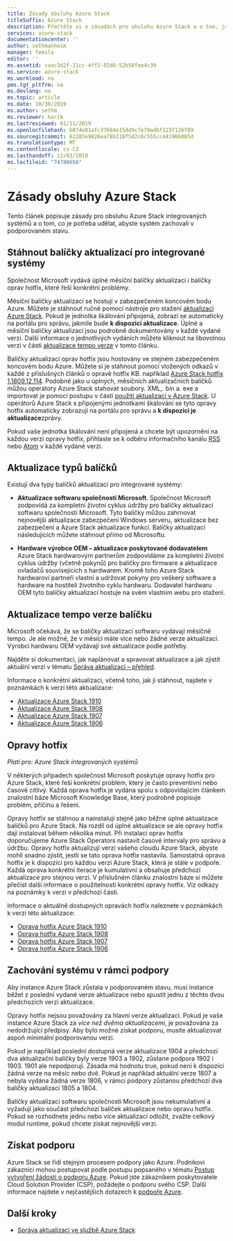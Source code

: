```yaml
---
title: Zásady obsluhy Azure Stack
titleSuffix: Azure Stack
description: Přečtěte si o zásadách pro obsluhu Azure Stack a o tom, jak zachovat integrovaný systém v podporovaném stavu.
services: azure-stack
documentationcenter: ''
author: sethmanheim
manager: femila
editor: ''
ms.assetid: caac3d2f-11cc-4ff2-82d6-52b58fee4c39
ms.service: azure-stack
ms.workload: na
pms.tgt_pltfrm: na
ms.devlang: na
ms.topic: article
ms.date: 10/30/2019
ms.author: sethm
ms.reviewer: harik
ms.lastreviewed: 01/11/2019
ms.openlocfilehash: b874e81afc37684e15dd9cfe79adbf123f126f89
ms.sourcegitcommit: 62283e9826ea78b218f5d2c6c555cc44196b085d
ms.translationtype: MT
ms.contentlocale: cs-CZ
ms.lasthandoff: 12/03/2019
ms.locfileid: "74780656"
---
```

# <a name="azure-stack-servicing-policy"></a>Zásady obsluhy Azure Stack

Tento článek popisuje zásady pro obsluhu Azure Stack integrovaných systémů a o tom, co je potřeba udělat, abyste systém zachovali v podporovaném stavu.

## <a name="download-update-packages-for-integrated-systems"></a>Stáhnout balíčky aktualizací pro integrované systémy

Společnost Microsoft vydává úplné měsíční balíčky aktualizací i balíčky oprav hotfix, které řeší konkrétní problémy.

Měsíční balíčky aktualizací se hostují v zabezpečeném koncovém bodu Azure. Můžete je stáhnout ručně pomocí nástroje pro stažení [aktualizací Azure Stack](https://aka.ms/azurestackupdatedownload). Pokud je jednotka škálování připojená, zobrazí se automaticky na portálu pro správu, jakmile bude **k dispozici aktualizace**. Úplné a měsíční balíčky aktualizací jsou podrobně dokumentovány v každé vydané verzi. Další informace o jednotlivých vydáních můžete kliknout na libovolnou verzi v části [aktualizace tempo verze](#update-package-release-cadence) v tomto článku.

Balíčky aktualizací oprav hotfix jsou hostovány ve stejném zabezpečeném koncovém bodu Azure. Můžete si je stáhnout pomocí vložených odkazů v každé z příslušných článků o opravě hotfix KB. například [Azure Stack hotfix 1.1809.12.114](https://support.microsoft.com/help/4481548/azure-stack-hotfix-1-1809-12-114). Podobně jako u úplných, měsíčních aktualizačních balíčků můžou operátory Azure Stack stahovat soubory. XML,. bin a. exe a importovat je pomocí postupu v části [použití aktualizací v Azure Stack](azure-stack-apply-updates.md). U operátorů Azure Stack s připojenými jednotkami škálování se tyto opravy hotfix automaticky zobrazují na portálu pro správu a **k dispozici je aktualizace**zprávy.

Pokud vaše jednotka škálování není připojená a chcete být upozorněni na každou verzi opravy hotfix, přihlaste se k odběru informačního kanálu [RSS](https://support.microsoft.com/app/content/api/content/feeds/sap/en-us/32d322a8-acae-202d-e9a9-7371dccf381b/rss) nebo [Atom](https://support.microsoft.com/app/content/api/content/feeds/sap/en-us/32d322a8-acae-202d-e9a9-7371dccf381b/atom) v každé vydané verzi.

## <a name="update-package-types"></a>Aktualizace typů balíčků

Existují dva typy balíčků aktualizací pro integrované systémy:

- **Aktualizace softwaru společnosti Microsoft**. Společnost Microsoft zodpovídá za kompletní životní cyklus údržby pro balíčky aktualizací softwaru společnosti Microsoft. Tyto balíčky můžou zahrnovat nejnovější aktualizace zabezpečení Windows serveru, aktualizace bez zabezpečení a Azure Stack aktualizace funkcí. Balíčky aktualizací následujících můžete stáhnout přímo od Microsoftu.

- **Hardware výrobce OEM – aktualizace poskytované dodavatelem** Azure Stack hardwarovým partnerům zodpovídáme za kompletní životní cyklus údržby (včetně pokynů) pro balíčky pro firmware a aktualizace ovladačů souvisejících s hardwarem. Kromě toho Azure Stack hardwaroví partneři vlastní a udržovat pokyny pro veškerý software a hardware na hostiteli životního cyklu hardwaru. Dodavatel hardwaru OEM tyto balíčky aktualizací hostuje na svém vlastním webu pro stažení.

## <a name="update-package-release-cadence"></a>Aktualizace tempo verze balíčku

Microsoft očekává, že se balíčky aktualizací softwaru vydávají měsíčně tempo. Je ale možné, že v měsíci máte více nebo žádné verze aktualizací. Výrobci hardwaru OEM vydávají své aktualizace podle potřeby.

Najděte si dokumentaci, jak naplánovat a spravovat aktualizace a jak zjistit aktuální verzi v tématu [Správa aktualizací – přehled](azure-stack-updates.md).

Informace o konkrétní aktualizaci, včetně toho, jak ji stáhnout, najdete v poznámkách k verzi této aktualizace:

- [Aktualizace Azure Stack 1910](/azure-stack/operator/release-notes?view=azs-1910)
- [Aktualizace Azure Stack 1908](/azure-stack/operator/release-notes?view=azs-1908)
- [Aktualizace Azure Stack 1907](/azure-stack/operator/release-notes?view=azs-1907)
- [Aktualizace Azure Stack 1906](/azure-stack/operator/release-notes?view=azs-1906)

## <a name="hotfixes"></a>Opravy hotfix

*Platí pro: Azure Stack integrovaných systémů*

V některých případech společnost Microsoft poskytuje opravy hotfix pro Azure Stack, které řeší konkrétní problém, který je často preventivní nebo časově citlivý. Každá oprava hotfix je vydána spolu s odpovídajícím článkem znalostní báze Microsoft Knowledge Base, který podrobně popisuje problém, příčinu a řešení.

Opravy hotfix se stáhnou a nainstalují stejně jako běžné úplné aktualizace balíčků pro Azure Stack. Na rozdíl od úplné aktualizace se ale opravy hotfix dají instalovat během několika minut. Při instalaci oprav hotfix doporučujeme Azure Stack Operators nastavit časové intervaly pro správu a údržbu. Opravy hotfix aktualizují verzi vašeho cloudu Azure Stack, abyste mohli snadno zjistit, jestli se tato oprava hotfix nastavila. Samostatná oprava hotfix je k dispozici pro každou verzi Azure Stack, která je stále v podpoře. Každá oprava konkrétní iterace je kumulativní a obsahuje předchozí aktualizace pro stejnou verzi. V příslušném článku znalostní báze si můžete přečíst další informace o použitelnosti konkrétní opravy hotfix. Viz odkazy na poznámky k verzi v předchozí části.

Informace o aktuálně dostupných opravách hotfix naleznete v poznámkách k verzi této aktualizace:

- [Oprava hotfix Azure Stack 1910](/azure-stack/operator/release-notes?view=azs-1910#hotfixes)
- [Oprava hotfix Azure Stack 1908](/azure-stack/operator/release-notes?view=azs-1908#hotfixes)
- [Oprava hotfix Azure Stack 1907](/azure-stack/operator/release-notes?view=azs-1907#hotfixes)
- [Oprava hotfix Azure Stack 1906](/azure-stack/operator/release-notes?view=azs-1906#hotfixes)

## <a name="keep-your-system-under-support"></a>Zachování systému v rámci podpory

Aby instance Azure Stack zůstala v podporovaném stavu, musí instance běžet z poslední vydané verze aktualizace nebo spustit jednu z těchto dvou předchozích verzí aktualizace.

Opravy hotfix nejsou považovány za hlavní verze aktualizací. Pokud je vaše instance Azure Stack za *více než dvěma aktualizacemi*, je považována za nedodržující předpisy. Aby bylo možné získat podporu, musíte aktualizovat aspoň minimální podporovanou verzi.

Pokud je například poslední dostupná verze aktualizace 1904 a předchozí dva aktualizační balíčky byly verze 1903 a 1902, zůstane podpora 1902 i 1903. 1901 ale nepodporují. Zásada má hodnotu true, pokud není k dispozici žádná verze na měsíc nebo dvě. Pokud je například aktuální verze 1807 a nebyla vydána žádná verze 1806, v rámci podpory zůstanou předchozí dva balíčky aktualizací 1805 a 1804.

Balíčky aktualizací softwaru společnosti Microsoft jsou nekumulativní a vyžadují jako součást předchozí balíček aktualizace nebo opravu hotfix. Pokud se rozhodnete jednu nebo více aktualizací odložit, zvažte celkový modul runtime, pokud chcete získat nejnovější verzi.

## <a name="get-support"></a>Získat podporu

Azure Stack se řídí stejným procesem podpory jako Azure. Podnikoví zákazníci mohou postupovat podle postupu popsaného v tématu [Postup vytvoření žádosti o podporu Azure](https://docs.microsoft.com/azure/azure-supportability/how-to-create-azure-support-request). Pokud jste zákazníkem poskytovatele Cloud Solution Provider (CSP), požádejte o podporu svého CSP. Další informace najdete v nejčastějších dotazech k [podpoře Azure](https://azure.microsoft.com/support/faq/).

## <a name="next-steps"></a>Další kroky

- [Správa aktualizací ve službě Azure Stack](azure-stack-updates.md)
